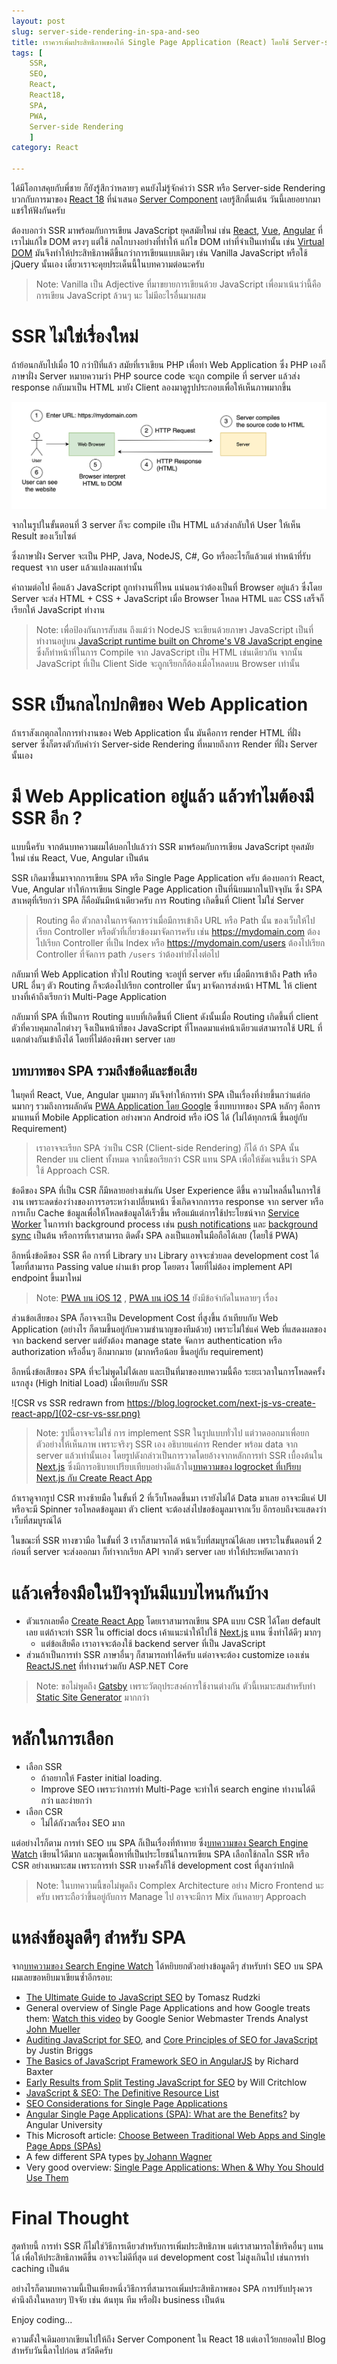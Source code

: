 ```yaml
---
layout: post
slug: server-side-rendering-in-spa-and-seo
title: เราควรเพิ่มประสิทธิภาพของให้ Single Page Application (React) โดยใช้ Server-side Rendering (SSR) หรือไม่
tags: [
    SSR, 
    SEO,
    React,
    React18,
    SPA,
    PWA,
    Server-side Rendering
    ]
category: React

---
```


ได้มีโอกาสคุยกับพี่ชาย ก็ยังรู้สึกว่าหลายๆ คนยังไม่รู้จักคำว่า SSR หรือ Server-side Rendering บวกกับการมาของ [React 18](https://reactjs.org/blog/2021/06/08/the-plan-for-react-18.html) ที่นำเสนอ [Server Component](https://www.youtube.com/watch?v=TQQPAU21ZUw) เลยรู้สึกตื่นเต้น วันนี้เลยอยากมาแชร์ให้ฟังกันครับ

ต้องบอกว่า SSR มาพร้อมกับการเขียน JavaScript ยุคสมัยใหม่ เช่น [React](https://reactjs.org/), [Vue](https://vuejs.org/), [Angular](https://angular.io/) ที่เราไม่แก้ไข DOM ตรงๆ แต่ใช้ กลไกบางอย่างที่ทำให้ แก้ไข DOM เท่าที่จำเป็นเท่านั้น เช่น [Virtual DOM](https://reactjs.org/docs/faq-internals.html) มันจึงทำให้ประสิทธิภาพดีขึ้นกว่าการเขียนแบบเดิมๆ เช่น Vanilla JavaScript หรือใช้ jQuery นั้นเอง เดี๋ยวเราจะคุยประเด็นนี้ในบทความต่อนะครับ

> Note: Vanilla เป็น Adjective ที่มาขยายการเขียนด้วย JavaScript เพื่อมาเน้นว่านี้คือการเขียน JavaScript ล้วนๆ นะ ไม่มีอะไรอื่นมาผสม

# SSR ไม่ใช่เรื่องใหม่

ถ้าย้อนกลับไปเมื่อ 10 กว่าปีที่แล้ว สมัยที่เราเขียน PHP เพื่อทำ Web Application ซึ่ง PHP เองก็ภาษาฝั่ง Server หมายความว่า PHP source code จะถูก compile ที่ server แล้วส่ง response กลับมาเป็น HTML มายัง Client ลองมาดูรูปประกอบเพื่อให้เห็นภาพมากขึ้น


![regular-web-application](01-regular-web-application.png)

จากในรูปในขั้นตอนที่ 3 server ก็จะ compile เป็น HTML แล้วส่งกลับให้ User ให้เห็น Result ของเว็บไซต์

ซึ่งภาษาฝั่ง Server จะเป็น PHP, Java, NodeJS, C#, Go หรืออะไรก็แล้วแต่ ทำหน้าที่รับ request จาก user แล้วแปลงผลเท่านั้น

คำถามต่อไป คือแล้ว JavaScript ถูกทำงานที่ไหน แน่นอนว่าต้องเป็นที่ Browser อยู่แล้ว ซึ่งโดย Server จะส่ง HTML + CSS + JavaScript เมื่อ Browser โหลด HTML และ CSS เสร็จก็เรียกให้ JavaScript ทำงาน

> Note: เพื่อป้องกันการสับสน ถึงแม้ว่า NodeJS จะเขียนด้วยภาษา JavaScript เป็นที่ทำงานอยู่บน [JavaScript runtime built on Chrome's V8 JavaScript engine](https://nodejs.org/) ซึ่งก็ทำหน้าที่ในการ Compile จาก JavaScript เป็น HTML เช่นเดียวกัน จากนั้น JavaScript ที่เป็น Client Side จะถูกเรียกก็ต้องเมื่อโหลดบน Browser เท่านั้น

# SSR เป็นกลไกปกติของ Web Application  

ถ้าเราสังเกตุกลไกการทำงานของ Web Application นั้น มันคือการ render HTML ที่ฝั่ง server ซึ่งก็ตรงตัวกับคำว่า Server-side Rendering ที่หมายถึงการ Render ที่ฝั่ง Server นั้นเอง

# มี Web Application อยู่แล้ว แล้วทำไมต้องมี SSR อีก ?

แบบนี้ครับ จากต้นบทความผมได้บอกไปแล้วว่า SSR 
มาพร้อมกับการเขียน JavaScript ยุคสมัยใหม่ เช่น React, Vue, Angular เป็นต้น

SSR เกิดมาขึ้นมาจากการเขียน SPA หรือ Single Page Application ครับ ต้องบอกว่า React, Vue, Angular ทำให้การเขียน Single Page Application เป็นที่นิยมมากในปัจจุบัน ซึ่ง SPA สาเหตุที่เรียกว่า SPA ก็คือมันมีหน้าเดียวครับ การ Routing เกิดขึ้นที่ Client ไม่ใช่ Server

> Routing คือ ตัวกลางในการจัดการว่าเมื่อมีการเข้าถึง URL หรือ Path นั้น ของเว็บให้ไปเรียก Controller หรือตัวที่เกี่ยวข้องมาจัดการครับ เช่น https://mydomain.com ต้องไปเรียก Controller ที่เป็น Index หรือ https://mydomain.com/users ต้องไปเรียก Controller ที่จัดการ path `/users` ว่าต้องทำยังไงต่อไป

กลับมาที่ Web Application ทั่วไป Routing จะอยู่ที่ server ครับ เมื่อมีการเข้าถึง Path  หรือ URL อื่นๆ ตัว Routing ก็จะต้องไปเรียก controller นั้นๆ มาจัดการส่งหน้า HTML ให้ client บางที่เค้าถึงเรียกว่า Multi-Page Application

กลับมาที่ SPA ที่เป็นการ Routing แบบที่เกิดขึ้นที่ Client ดังนั้นเมื่อ Routing เกิดขึ้นที่ client ตัวที่ควบคุมกลไกต่างๆ จึงเป็นหน้าที่ของ JavaScript ที่โหลดมาแค่หน้าเดียวแต่สามารถใช้ URL ที่แตกต่างกันเข้าถึงได้ โดยที่ไม่ต้องพึงพา server เลย

## บทบาทของ SPA รวมถึงข้อดีและข้อเสีย

ในยุคที่ React, Vue, Angular บูมมากๆ มันจึงทำให้การทำ SPA เป็นเรื่องที่ง่ายขึ้นกว่าแต่ก่อนมากๆ รวมถึงการผลักดัน [PWA Application โดย Google](https://web.dev/progressive-web-apps/)  ซึ่งบทบาทของ SPA หลักๆ คือการมาแทนที่ Mobile Application อย่างพวก Android หรือ iOS ได้ (ไม่ได้ทุกกรณี ขึ้นอยู่กับ Requirement) 

> เราอาจจะเรียก SPA ว่าเป็น CSR (Client-side Rendering) ก็ได้ ถ้า SPA นั้น Render บน client ทั้งหมด จากนี้ขอเรียกว่า CSR แทน SPA เพื่อให้ชัดเจนขึ้นว่า SPA ใช้ Approach CSR.

ข้อดีของ SPA ที่เป็น CSR ก็มีหลายอย่างเช่นกัน User Experience ดีขึ้น ความไหลลื่นในการใช้งาน เพราะลดช่องว่างของการรอระหว่างเปลี่ยนหน้า ซึ่งเกิดจากการรอ response จาก server หรือ การเก็บ Cache ข้อมูลเพื่อให้โหลดข้อมูลได้เร็วขึ้น หรือแม้แต่การใช้ประโยชน์จาก [Service Worker](https://developers.google.com/web/fundamentals/primers/service-workers) ในการทำ background process เช่น [push notifications](https://developers.google.com/web/fundamentals/push-notifications) และ [background sync](https://developers.google.com/web/updates/2015/12/background-sync) เป็นต้น
หรือการที่เราสามารถ ติดตั้ง SPA ลงเป็นแอพ​ในมือถือได้เลย (โดยใช้ PWA) 

อีกหนึ่งข้อดีของ SSR คือ การที่ Library บาง Library อาจจะช่วยลด development cost ได้โดยที่สามารถ Passing value ผ่านเข้า prop โดยตรง โดยที่ไม่ต้อง implement API endpoint ขึ้นมาใหม่

> Note: [PWA บน iOS 12](https://medium.com/@firt/progressive-web-apps-on-ios-are-here-d00430dee3a7) , [PWA บน iOS 14](https://firt.dev/ios-14/) ยังมีข้อจำกัดในหลายๆ เรื่อง 

ส่วนข้อเสียของ SPA ก็อาจจะเป็น Development Cost ที่สูงขึ้น ถ้าเทียบกับ Web Application (อย่างไร ก็ตามขึ้นอยู่กับความชำนาญของทีมด้วย) เพราะไม่ใช่แค่ Web ที่แสดงผลของจาก backend server แต่ยังต้อง manage state จัดการ authentication หรือ authorization หรืออื่นๆ อีกมากมาย (มากหรือน้อย ขึ้นอยู่กับ requirement)

อีกหนึ่งข้อเสียของ SPA ที่จะไม่พูดไม่ได้เลย และเป็นที่มาของบทความนี้คือ ระยะเวลาในการโหลดครั้งแรกสูง (High Initial Load) เมื่อเทียบกับ SSR 

![CSR vs SSR redrawn from https://blog.logrocket.com/next-js-vs-create-react-app/](02-csr-vs-ssr.png)

> Note: รูปนี้อาจจะไม่ใช่ การ implement SSR ในรูปแบบทั่วไป แต่วาดออกมาเพื่อยกตัวอย่างให้เห็นภาพ เพราะจริงๆ SSR เอง อธิบายแค่การ Render พร้อม data จาก server แล้วเท่านั้นเอง โดยรูปดังกล่าวเป็นการวาดโดยอ้างจากหลักการทำ SSR เบื้องต้นใน [Next.js](https://nextjs.org/) ซึ่งมีการอธิบายเปรียบเทียบอย่างดีแล้วใน[บทความของ logrocket ที่เปรียบ Next.js กับ Create React App](https://blog.logrocket.com/next-js-vs-create-react-app/)

ถ้าเราดูจากรูป CSR ทางซ้ายมือ ในขั้นที่ 2 ที่เว็บโหลดขึ้นมา เรายังไม่ได้ Data มาเลย อาจจะมีแค่ UI หรือจะมี Spinner รอโหลดข้อมูลมา ตัว client จะต้องส่งไปขอข้อมูลมาจากเว็บ อีกรอบถึงจะแสดงว่าเว็บที่สมบูรณ์ได้

ในขณะที่ SSR ทางขวามือ ในขั้นที่ 3 เราก็สามารถได้ หน้าเว็บที่สมบูรณ์ได้เลย เพราะในขั้นตอนที่ 2 ก่อนที่ server จะส่งออกมา ก็ทำจากเรียก API จากตัว server เลย ทำให้ประหยัดเวลากว่า

# แล้วเครื่องมือในปัจจุบันมีแบบไหนกันบ้าง

- ตัวแรกเลยคือ [Create React App](https://reactjs.org/docs/create-a-new-react-app.html) โดยเราสามารถเขียน SPA แบบ CSR ได้โดย default เลย แต่ถ้าจะทำ SSR ใน official docs เค้าแนะนำให้ไปใช้ [Next.js](https://nextjs.org/) แทน ซึ่งทำได้ดีๆ มากๆ 
  - แต่ข้อเสียคือ เราอาจจะต้องใช้ backend server ที่เป็น JavaScript
- ส่วนถ้าเป็นการทำ SSR ภาษาอื่นๆ ก็สามารถทำได้ครับ แต่อาจจะต้อง customize เองเช่น [ReactJS.net](https://reactjs.net/) ที่ทำงานร่วมกับ ASP.NET Core 

> Note: ขอไม่พูดถึง [Gatsby](https://www.gatsbyjs.com/) เพราะวัตถุประสงค์การใช้งานต่างกัน ตัวนี้เหมาะสมสำหรับทำ [Static Site Generator](https://www.netlify.com/blog/2020/04/14/what-is-a-static-site-generator-and-3-ways-to-find-the-best-one/) มากกว่า
# หลักในการเลือก

- เลือก SSR
  - ถ้าอยากให้ Faster initial loading.
  - Improve SEO เพราะว่าการทำ Multi-Page จะทำให้ search engine ทำงานได้ดีกว่า และง่ายกว่า
- เลือก CSR
  - ไม่ได้กังวลเรื่อง SEO มาก

แต่อย่างไรก็ตาม การทำ SEO บน SPA ก็เป็นเรื่องที่ท้าทาย ซึ่ง[บทความของ Search Engine Watch](https://www.searchenginewatch.com/2018/04/09/an-seos-survival-guide-to-single-page-applications-spas/) เขียนไว้ดีมาก และพูดเนื้อหาที่เป็นประโยชน์ในการเขียน SPA  เลือกใช้กลไก SSR หรือ CSR อย่างเหมาะสม เพราะการทำ SSR บางครั้งก็ใช้ development cost ที่สูงกว่าปกติ

> Note: ในบทความนี้ขอไม่พูดถึง Complex Architecture อย่าง Micro Frontend นะครับ เพราะถือว่าขึ้นอยู่กับการ Manage ไป อาจจะมีการ Mix กันหลายๆ Approach

# แหล่งข้อมูลดีๆ สำหรับ SPA

จาก[บทความของ Search Engine Watch](https://www.searchenginewatch.com/2018/04/09/an-seos-survival-guide-to-single-page-applications-spas/) ได้หยิบยกตัวอย่างข้อมูลดีๆ สำหรับทำ SEO บน SPA ผมเลยขอหยิบมาเขียนซ้ำอีกรอบ:

- [The Ultimate Guide to JavaScript SEO](https://www.elephate.com/blog/ultimate-guide-javascript-seo/) by Tomasz Rudzki
- General overview of Single Page Applications and how Google treats them: [Watch this video](https://www.youtube.com/watch?v=JlP5rBynK3E) by Google ‎Senior Webmaster Trends Analyst [John Mueller](https://www.linkedin.com/in/johnmu/)
- [Auditing JavaScript for SEO](https://www.briggsby.com/auditing-javascript-for-seo/), and [Core Principles of SEO for JavaScript](https://www.briggsby.com/dealing-with-javascript-for-seo/) by Justin Briggs
- [The Basics of JavaScript Framework SEO in AngularJS](https://builtvisible.com/javascript-framework-seo/) by Richard Baxter
- [Early Results from Split Testing JavaScript for SEO](https://www.distilled.net/resources/split-testing-javascript-for-seo/) by Will Critchlow
- [JavaScript & SEO: The Definitive Resource List](http://www.stateofdigital.com/javascript-seo-the-definitive-resource-list/)
- [SEO Considerations for Single Page Applications](https://blog.twentysixdigital.com/seo/seo-considerations-for-single-page-applications/)
- [Angular Single Page Applications (SPA): What are the Benefits?](https://blog.angular-university.io/why-a-single-page-application-what-are-the-benefits-what-is-a-spa/) by Angular University
- This Microsoft article: [Choose Between Traditional Web Apps and Single Page Apps (SPAs)](https://docs.microsoft.com/en-us/dotnet/standard/modern-web-apps-azure-architecture/choose-between-traditional-web-and-single-page-apps)
- A few different SPA types [by Johann Wagner](https://blog.codecentric.de/en/2017/12/angular-single-page-applications/)
- Very good overview: [Single Page Applications: When & Why You Should Use Them](https://www.scalablepath.com/blog/single-page-applications/)

# Final Thought

สุดท้ายนี้ การทำ SSR ก็ไม่ใช่วิธีการเดียวสำหรับการเพิ่มประสิทธิภาพ แต่เราสามารถใช้ทริคอื่นๆ แทนได้ เพื่อให้ประสิทธิภาพดีขึ้น อาจจะไม่ดีที่สุด แต่ development cost ไม่สูงเกินไป เช่นการทำ caching เป็นต้น

อย่างไรก็ตามบทความนี้เป็นเพียงหนึ่งวิธีการที่สามารถเพิ่มประสิทธิภาพของ SPA การปรับปรุงควรคำนึงถึงในหลายๆ ปัจจัย เช่น ต้นทุน ทีม หรือฝั่ง business เป็นต้น

Enjoy coding...

ความตั้งใจเดิมอยากเขียนไปให้ถึง Server Component ใน React 18 แต่เอาไว้ยกยอดไป Blog สำหรับวันนี้ลาไปก่อน สวัสดีครับ





